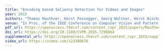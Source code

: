 ```yaml
---
title: "Encoding based Saliency Detection for Videos and Images"
year: 2015
authors: "Thomas Mauthner, Horst Possegger, Georg Waltner, Horst Bischof"
venue: "In Proc. of the IEEE Conference on Computer Vision and Pattern Recognition (CVPR)"
pdf_url: https://openaccess.thecvf.com/content_cvpr_2015/papers/Mauthner_Encoding_Based_Saliency_2015_CVPR_paper.pdf
doi_url: https://doi.org/10.1109/CVPR.2015.7298864
supplemental_url: https://openaccess.thecvf.com/content_cvpr_2015/supplemental/Mauthner_Encoding_Based_Saliency_2015_CVPR_supplemental.zip
video_url: https://vimeo.com/123386676
---
```

